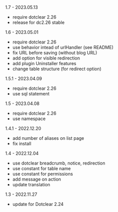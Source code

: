 1.7 - 2023.05.13
- require dotclear 2.26
- release for dc2.26 stable

1.6 - 2023.05.01
- require dotclear 2.26
- use behavior intead of urlHandler (see README)
- fix URL before saving (without blog URL)
- add option for visible redirection
- add plugin Uninstaller features
- change table structure (for redirect option)

1.5.1 - 2023.04.09
- require dotclear 2.26
- use sql statement

1.5 - 2023.04.08
- require dotclear 2.26
- use namespace

1.4.1 - 2022.12.20
- add number of aliases on list page
- fix install

1.4 - 2022.12.04
- use dotclear breadcrumb, notice, redirection
- use constant for table name
- use constant for permissions
- add message on action
- update translation

1.3 - 2022.11.27
- update for Dotclear 2.24